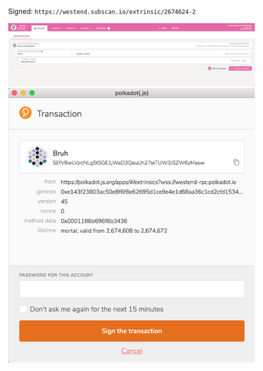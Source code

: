 Signed: `https://westend.subscan.io/extrinsic/2674624-2`

<img src="https://github.com/kiok46/hack-polkadot/blob/main/tasks/Play_With_Westend/web.png">

<img src="https://github.com/kiok46/hack-polkadot/blob/main/tasks/Play_With_Westend/sign.png">
